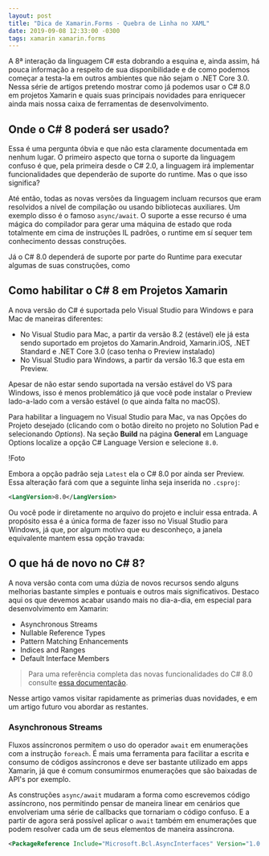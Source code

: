 ```yaml
---
layout: post
title: "Dica de Xamarin.Forms - Quebra de Linha no XAML"
date: 2019-09-08 12:33:00 -0300
tags: xamarin xamarin.forms
---
```


A 8ª interação da linguagem C# esta dobrando a esquina e, ainda assim, há pouca informação a respeito de sua disponibilidade e de como podemos começar a testa-la em outros ambientes que não sejam o .NET Core 3.0. Nessa série de artigos pretendo mostrar como já podemos usar o C# 8.0 em projetos Xamarin e quais suas principais novidades para enriquecer ainda mais nossa caixa de ferramentas de desenvolvimento.

## Onde o C# 8 poderá ser usado?
Essa é uma pergunta óbvia e que não esta claramente documentada em nenhum lugar. O primeiro aspecto que torna o suporte da linguagem confuso é que, pela primeira desde o C# 2.0, a linguagem irá implementar funcionalidades que dependerão de suporte do runtime. Mas o que isso significa?

Até então, todas as novas versões da linguagem incluam recursos que eram resolvidos a nível de compilação ou usando bibliotecas auxiliares. Um exemplo disso é o famoso `async/await`. O suporte a esse recurso é uma mágica do compilador para gerar uma máquina de estado que roda totalmente em cima de instruções IL padrões, o runtime em sí sequer tem conhecimento dessas construções.

Já o C# 8.0 dependerá de suporte por parte do Runtime para executar algumas de suas construções, como 

## Como habilitar o C# 8 em Projetos Xamarin
A nova versão do C# é suportada pelo Visual Studio para Windows e para Mac de maneiras diferentes:

* No Visual Studio para Mac, a partir da versão 8.2 (estável) ele já esta sendo suportado em projetos do Xamarin.Android, Xamarin.iOS, .NET Standard e .NET Core 3.0 (caso tenha o Preview instalado)
* No Visual Studio para Windows, a partir da versão 16.3 que esta em Preview.

Apesar de não estar sendo suportada na versão estável do VS para Windows, isso é menos problemático já que você pode instalar o Preview lado-a-lado com a versão estável (o que ainda falta no macOS). 

Para habilitar a linguagem no Visual Studio para Mac, va nas Opções do Projeto desejado (clicando com o botão direito no projeto no Solution Pad e selecionando _Options_). Na seção **Build** na página **General** em Language Options localize a opção C# Language Version e selecione `8.0`.

!Foto

Embora a opção padrão seja `Latest` ela o C# 8.0 por ainda ser Preview. Essa alteração fará com que a seguinte linha seja inserida no `.csproj`:

```xml
<LangVersion>8.0</LangVersion>
```

Ou você pode ir diretamente no arquivo do projeto e incluir essa entrada. A propósito essa é a única forma de fazer isso no Visual Studio para Windows, já que, por algum motivo que eu desconheço, a janela equivalente mantem essa opção travada:


## O que há de novo no C# 8?
A nova versão conta com uma dúzia de novos recursos sendo alguns melhorias bastante simples e pontuais e outros mais significativos. Destaco aqui os que devemos acabar usando mais no dia-a-dia, em especial para desenvolvimento em Xamarin:

* Asynchronous Streams
* Nullable Reference Types
* Pattern Matching Enhancements
* Indices and Ranges
* Default Interface Members

>Para uma referência completa das novas funcionalidades do C# 8.0 consulte [essa documentação](https://docs.microsoft.com/en-us/dotnet/csharp/whats-new/csharp-8#switch-expressions).

Nesse artigo vamos visitar rapidamente as primerias duas novidades, e em um artigo futuro vou abordar as restantes.

### Asynchronous Streams
Fluxos assíncronos permitem o uso do operador `await` em enumerações com a instrução `foreach`. É mais uma ferramenta para facilitar a escrita e consumo de códigos assíncronos e deve ser bastante utilizado em apps Xamarin, já que é comum consumirmos enumerações que são baixadas de API's por exemplo. 

As construções `async/await` mudaram a forma como escrevemos código assíncrono, nos permitindo pensar de maneira linear em cenários que envolveriam uma série de callbacks que tornariam o código confuso. E a partir de agora será possível aplicar o `await` também em enumerações que podem resolver cada um de seus elementos de maneira assíncrona. 


```xml
<PackageReference Include="Microsoft.Bcl.AsyncInterfaces" Version="1.0.0-preview7.19362.9" />
```
